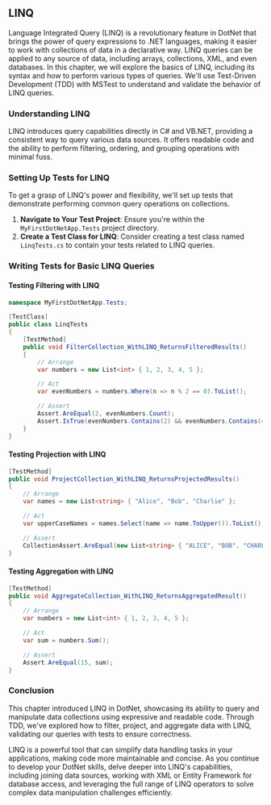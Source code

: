 ## LINQ

Language Integrated Query (LINQ) is a revolutionary feature in DotNet that brings the power of query expressions to .NET languages, making it easier to work with collections of data in a declarative way. LINQ queries can be applied to any source of data, including arrays, collections, XML, and even databases. In this chapter, we will explore the basics of LINQ, including its syntax and how to perform various types of queries. We'll use Test-Driven Development (TDD) with MSTest to understand and validate the behavior of LINQ queries.

### Understanding LINQ

LINQ introduces query capabilities directly in C# and VB.NET, providing a consistent way to query various data sources. It offers readable code and the ability to perform filtering, ordering, and grouping operations with minimal fuss.

### Setting Up Tests for LINQ

To get a grasp of LINQ's power and flexibility, we'll set up tests that demonstrate performing common query operations on collections.

1. **Navigate to Your Test Project**: Ensure you're within the `MyFirstDotNetApp.Tests` project directory.
2. **Create a Test Class for LINQ**: Consider creating a test class named `LinqTests.cs` to contain your tests related to LINQ queries.

### Writing Tests for Basic LINQ Queries

#### Testing Filtering with LINQ

```csharp
namespace MyFirstDotNetApp.Tests;

[TestClass]
public class LinqTests
{
    [TestMethod]
    public void FilterCollection_WithLINQ_ReturnsFilteredResults()
    {
        // Arrange
        var numbers = new List<int> { 1, 2, 3, 4, 5 };

        // Act
        var evenNumbers = numbers.Where(n => n % 2 == 0).ToList();

        // Assert
        Assert.AreEqual(2, evenNumbers.Count);
        Assert.IsTrue(evenNumbers.Contains(2) && evenNumbers.Contains(4));
    }
}
```

#### Testing Projection with LINQ

```csharp
[TestMethod]
public void ProjectCollection_WithLINQ_ReturnsProjectedResults()
{
    // Arrange
    var names = new List<string> { "Alice", "Bob", "Charlie" };

    // Act
    var upperCaseNames = names.Select(name => name.ToUpper()).ToList();

    // Assert
    CollectionAssert.AreEqual(new List<string> { "ALICE", "BOB", "CHARLIE" }, upperCaseNames);
}
```

#### Testing Aggregation with LINQ

```csharp
[TestMethod]
public void AggregateCollection_WithLINQ_ReturnsAggregatedResult()
{
    // Arrange
    var numbers = new List<int> { 1, 2, 3, 4, 5 };

    // Act
    var sum = numbers.Sum();

    // Assert
    Assert.AreEqual(15, sum);
}
```

### Conclusion

This chapter introduced LINQ in DotNet, showcasing its ability to query and manipulate data collections using expressive and readable code. Through TDD, we've explored how to filter, project, and aggregate data with LINQ, validating our queries with tests to ensure correctness.

LINQ is a powerful tool that can simplify data handling tasks in your applications, making code more maintainable and concise. As you continue to develop your DotNet skills, delve deeper into LINQ's capabilities, including joining data sources, working with XML or Entity Framework for database access, and leveraging the full range of LINQ operators to solve complex data manipulation challenges efficiently.
